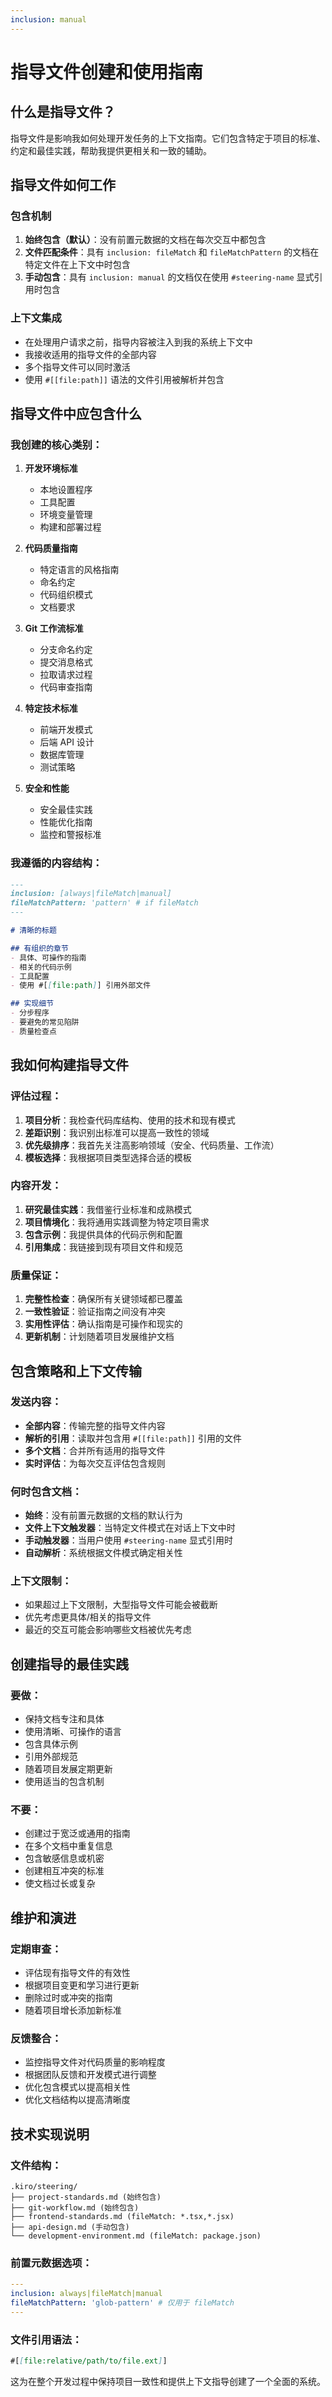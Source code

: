 ```yaml
---
inclusion: manual
---
```


# 指导文件创建和使用指南

## 什么是指导文件？

指导文件是影响我如何处理开发任务的上下文指南。它们包含特定于项目的标准、约定和最佳实践，帮助我提供更相关和一致的辅助。

## 指导文件如何工作

### 包含机制
1. **始终包含（默认）**：没有前置元数据的文档在每次交互中都包含
2. **文件匹配条件**：具有 `inclusion: fileMatch` 和 `fileMatchPattern` 的文档在特定文件在上下文中时包含
3. **手动包含**：具有 `inclusion: manual` 的文档仅在使用 `#steering-name` 显式引用时包含

### 上下文集成
- 在处理用户请求之前，指导内容被注入到我的系统上下文中
- 我接收适用的指导文件的全部内容
- 多个指导文件可以同时激活
- 使用 `#[[file:path]]` 语法的文件引用被解析并包含

## 指导文件中应包含什么

### 我创建的核心类别：

1. **开发环境标准**
   - 本地设置程序
   - 工具配置
   - 环境变量管理
   - 构建和部署过程

2. **代码质量指南**
   - 特定语言的风格指南
   - 命名约定
   - 代码组织模式
   - 文档要求

3. **Git 工作流标准**
   - 分支命名约定
   - 提交消息格式
   - 拉取请求过程
   - 代码审查指南

4. **特定技术标准**
   - 前端开发模式
   - 后端 API 设计
   - 数据库管理
   - 测试策略

5. **安全和性能**
   - 安全最佳实践
   - 性能优化指南
   - 监控和警报标准

### 我遵循的内容结构：

```markdown
---
inclusion: [always|fileMatch|manual]
fileMatchPattern: 'pattern' # if fileMatch
---

# 清晰的标题

## 有组织的章节
- 具体、可操作的指南
- 相关的代码示例
- 工具配置
- 使用 #[[file:path]] 引用外部文件

## 实现细节
- 分步程序
- 要避免的常见陷阱
- 质量检查点
```

## 我如何构建指导文件

### 评估过程：
1. **项目分析**：我检查代码库结构、使用的技术和现有模式
2. **差距识别**：我识别出标准可以提高一致性的领域
3. **优先级排序**：我首先关注高影响领域（安全、代码质量、工作流）
4. **模板选择**：我根据项目类型选择合适的模板

### 内容开发：
1. **研究最佳实践**：我借鉴行业标准和成熟模式
2. **项目情境化**：我将通用实践调整为特定项目需求
3. **包含示例**：我提供具体的代码示例和配置
4. **引用集成**：我链接到现有项目文件和规范

### 质量保证：
1. **完整性检查**：确保所有关键领域都已覆盖
2. **一致性验证**：验证指南之间没有冲突
3. **实用性评估**：确认指南是可操作和现实的
4. **更新机制**：计划随着项目发展维护文档

## 包含策略和上下文传输

### 发送内容：
- **全部内容**：传输完整的指导文件内容
- **解析的引用**：读取并包含用 `#[[file:path]]` 引用的文件
- **多个文档**：合并所有适用的指导文件
- **实时评估**：为每次交互评估包含规则

### 何时包含文档：
- **始终**：没有前置元数据的文档的默认行为
- **文件上下文触发器**：当特定文件模式在对话上下文中时
- **手动触发器**：当用户使用 `#steering-name` 显式引用时
- **自动解析**：系统根据文件模式确定相关性

### 上下文限制：
- 如果超过上下文限制，大型指导文件可能会被截断
- 优先考虑更具体/相关的指导文件
- 最近的交互可能会影响哪些文档被优先考虑

## 创建指导的最佳实践

### 要做：
- 保持文档专注和具体
- 使用清晰、可操作的语言
- 包含具体示例
- 引用外部规范
- 随着项目发展定期更新
- 使用适当的包含机制

### 不要：
- 创建过于宽泛或通用的指南
- 在多个文档中重复信息
- 包含敏感信息或机密
- 创建相互冲突的标准
- 使文档过长或复杂

## 维护和演进

### 定期审查：
- 评估现有指导文件的有效性
- 根据项目变更和学习进行更新
- 删除过时或冲突的指南
- 随着项目增长添加新标准

### 反馈整合：
- 监控指导文件对代码质量的影响程度
- 根据团队反馈和开发模式进行调整
- 优化包含模式以提高相关性
- 优化文档结构以提高清晰度

## 技术实现说明

### 文件结构：
```
.kiro/steering/
├── project-standards.md (始终包含)
├── git-workflow.md (始终包含)
├── frontend-standards.md (fileMatch: *.tsx,*.jsx)
├── api-design.md (手动包含)
└── development-environment.md (fileMatch: package.json)
```

### 前置元数据选项：
```yaml
---
inclusion: always|fileMatch|manual
fileMatchPattern: 'glob-pattern' # 仅用于 fileMatch
---
```

### 文件引用语法：
```markdown
#[[file:relative/path/to/file.ext]]
```

这为在整个开发过程中保持项目一致性和提供上下文指导创建了一个全面的系统。